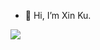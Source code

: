 - 👋 Hi, I’m Xin Ku.

<img src="https://github-readme-stats.vercel.app/api?username=SpectatorNan&show_icons=true&icon_color=CE1D2D&text_color=718096&bg_color=ffffff&hide_title=true" />
